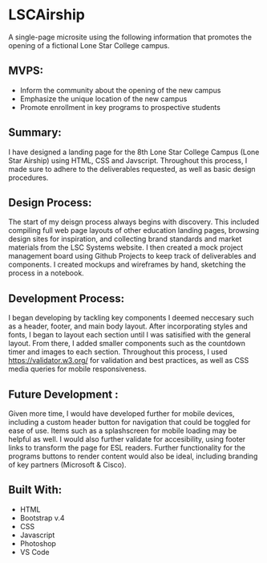 # LSCAirship

A single-page microsite using the following information that promotes the opening of a fictional Lone Star College campus.

## MVPS:

* Inform the community about the opening of the new campus
* Emphasize the unique location of the new campus
* Promote enrollment in key programs to prospective students


## Summary:

I have designed a landing page for the 8th Lone Star College Campus (Lone Star Airship) using HTML, CSS and Javscript. Throughout this process, I made sure to adhere to the deliverables requested, as well as basic design procedures. 

## Design Process:

The start of my deisgn process always begins with discovery. This included compiling full web page layouts of other education landing pages, browsing design sites for inspiration, and collecting brand standards and market materials from the LSC Systems website. I then created a mock project management board using Github Projects to keep track of deliverables and components. I created mockups and wireframes by hand, sketching the process in a notebook.  

## Development Process:

I began developing by tackling key components I deemed neccesary such as a header, footer, and main body layout. After incorporating styles and fonts, I began to layout each section until I was satisified with the general layout. From there, I added smaller components such as the countdown timer and images to each section. Throughout this process, I used https://validator.w3.org/ for validation and best practices, as well as CSS media queries for mobile responsiveness. 

## Future Development :

Given more time, I would have developed further for mobile devices, including a custom header button for navigation that could be toggled for ease of use. Items such as a splashscreen for mobile loading may be helpful as well.  I would also further validate for accesibility, using footer links to transform the page for ESL readers. Further functionality for the programs buttons to render content would also be ideal, including branding of key partners (Microsoft & Cisco). 


## Built With:

* HTML
* Bootstrap v.4
* CSS 
* Javascript
* Photoshop
* VS Code


